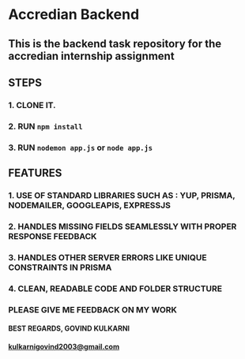 # Accredian Backend #

## This is the backend task repository for the accredian internship assignment ##


## STEPS ##
### 1. CLONE IT.
### 2. RUN `npm install`
### 3. RUN `nodemon app.js` or `node app.js`

## FEATURES ##
### 1. USE OF STANDARD LIBRARIES SUCH AS : YUP, PRISMA, NODEMAILER, GOOGLEAPIS, EXPRESSJS
### 2. HANDLES MISSING FIELDS SEAMLESSLY WITH PROPER RESPONSE FEEDBACK
### 3. HANDLES OTHER SERVER ERRORS LIKE UNIQUE CONSTRAINTS IN PRISMA
### 4. CLEAN, READABLE CODE AND FOLDER STRUCTURE

### PLEASE GIVE ME FEEDBACK ON MY WORK 
#### BEST REGARDS, GOVIND KULKARNI
#### kulkarnigovind2003@gmail.com
